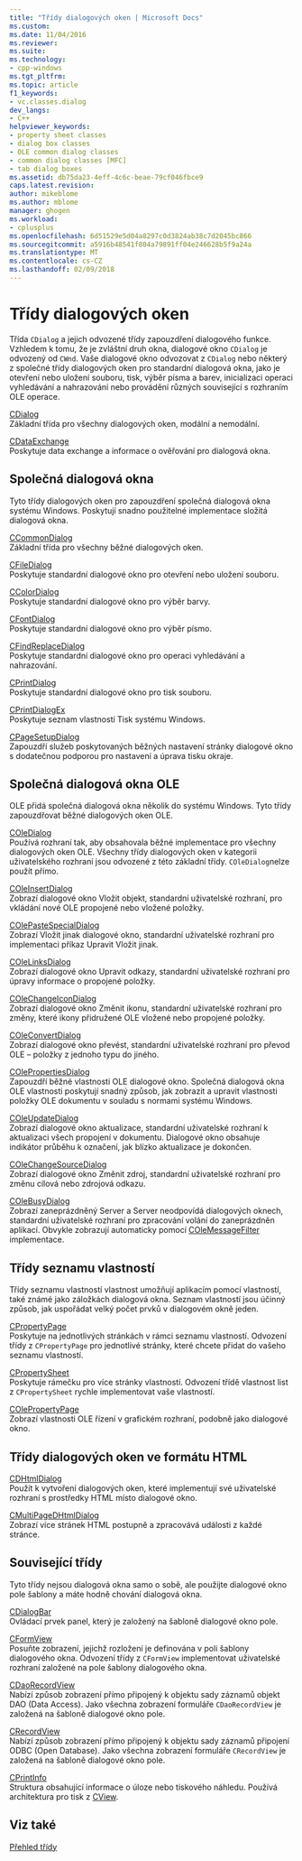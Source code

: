 ```yaml
---
title: "Třídy dialogových oken | Microsoft Docs"
ms.custom: 
ms.date: 11/04/2016
ms.reviewer: 
ms.suite: 
ms.technology:
- cpp-windows
ms.tgt_pltfrm: 
ms.topic: article
f1_keywords:
- vc.classes.dialog
dev_langs:
- C++
helpviewer_keywords:
- property sheet classes
- dialog box classes
- OLE common dialog classes
- common dialog classes [MFC]
- tab dialog boxes
ms.assetid: db75da23-4eff-4c6c-beae-79cf046fbce9
caps.latest.revision: 
author: mikeblome
ms.author: mblome
manager: ghogen
ms.workload:
- cplusplus
ms.openlocfilehash: 6d51529e5d04a8297c0d3824ab38c7d2045bc866
ms.sourcegitcommit: a5916b48541f804a79891ff04e246628b5f9a24a
ms.translationtype: MT
ms.contentlocale: cs-CZ
ms.lasthandoff: 02/09/2018
---
```

# <a name="dialog-box-classes"></a>Třídy dialogových oken
Třída `CDialog` a jejich odvozené třídy zapouzdření dialogového funkce. Vzhledem k tomu, že je zvláštní druh okna, dialogové okno `CDialog` je odvozený od `CWnd`. Vaše dialogové okno odvozovat z `CDialog` nebo některý z společné třídy dialogových oken pro standardní dialogová okna, jako je otevření nebo uložení souboru, tisk, výběr písma a barev, inicializaci operaci vyhledávání a nahrazování nebo provádění různých související s rozhraním OLE operace.  
  
 [CDialog](../mfc/reference/cdialog-class.md)  
 Základní třída pro všechny dialogových oken, modální a nemodální.  
  
 [CDataExchange](../mfc/reference/cdataexchange-class.md)  
 Poskytuje data exchange a informace o ověřování pro dialogová okna.  
  
## <a name="common-dialogs"></a>Společná dialogová okna  
 Tyto třídy dialogových oken pro zapouzdření společná dialogová okna systému Windows. Poskytují snadno použitelné implementace složitá dialogová okna.  
  
 [CCommonDialog](../mfc/reference/ccommondialog-class.md)  
 Základní třída pro všechny běžné dialogových oken.  
  
 [CFileDialog](../mfc/reference/cfiledialog-class.md)  
 Poskytuje standardní dialogové okno pro otevření nebo uložení souboru.  
  
 [CColorDialog](../mfc/reference/ccolordialog-class.md)  
 Poskytuje standardní dialogové okno pro výběr barvy.  
  
 [CFontDialog](../mfc/reference/cfontdialog-class.md)  
 Poskytuje standardní dialogové okno pro výběr písmo.  
  
 [CFindReplaceDialog](../mfc/reference/cfindreplacedialog-class.md)  
 Poskytuje standardní dialogové okno pro operaci vyhledávání a nahrazování.  
  
 [CPrintDialog](../mfc/reference/cprintdialog-class.md)  
 Poskytuje standardní dialogové okno pro tisk souboru.  
  
 [CPrintDialogEx](../mfc/reference/cprintdialogex-class.md)  
 Poskytuje seznam vlastností Tisk systému Windows.  
  
 [CPageSetupDialog](../mfc/reference/cpagesetupdialog-class.md)  
 Zapouzdří služeb poskytovaných běžných nastavení stránky dialogové okno s dodatečnou podporou pro nastavení a úprava tisku okraje.  
  
## <a name="ole-common-dialogs"></a>Společná dialogová okna OLE  
 OLE přidá společná dialogová okna několik do systému Windows. Tyto třídy zapouzdřovat běžné dialogových oken OLE.  
  
 [COleDialog](../mfc/reference/coledialog-class.md)  
 Používá rozhraní tak, aby obsahovala běžné implementace pro všechny dialogových oken OLE. Všechny třídy dialogových oken v kategorii uživatelského rozhraní jsou odvozené z této základní třídy. `COleDialog`nelze použít přímo.  
  
 [COleInsertDialog](../mfc/reference/coleinsertdialog-class.md)  
 Zobrazí dialogové okno Vložit objekt, standardní uživatelské rozhraní, pro vkládání nové OLE propojené nebo vložené položky.  
  
 [COlePasteSpecialDialog](../mfc/reference/colepastespecialdialog-class.md)  
 Zobrazí Vložit jinak dialogové okno, standardní uživatelské rozhraní pro implementaci příkaz Upravit Vložit jinak.  
  
 [COleLinksDialog](../mfc/reference/colelinksdialog-class.md)  
 Zobrazí dialogové okno Upravit odkazy, standardní uživatelské rozhraní pro úpravy informace o propojené položky.  
  
 [COleChangeIconDialog](../mfc/reference/colechangeicondialog-class.md)  
 Zobrazí dialogové okno Změnit ikonu, standardní uživatelské rozhraní pro změny, které ikony přidružené OLE vložené nebo propojené položky.  
  
 [COleConvertDialog](../mfc/reference/coleconvertdialog-class.md)  
 Zobrazí dialogové okno převést, standardní uživatelské rozhraní pro převod OLE – položky z jednoho typu do jiného.  
  
 [COlePropertiesDialog](../mfc/reference/colepropertiesdialog-class.md)  
 Zapouzdří běžné vlastnosti OLE dialogové okno. Společná dialogová okna OLE vlastnosti poskytují snadný způsob, jak zobrazit a upravit vlastnosti položky OLE dokumentu v souladu s normami systému Windows.  
  
 [COleUpdateDialog](../mfc/reference/coleupdatedialog-class.md)  
 Zobrazí dialogové okno aktualizace, standardní uživatelské rozhraní k aktualizaci všech propojení v dokumentu. Dialogové okno obsahuje indikátor průběhu k označení, jak blízko aktualizace je dokončen.  
  
 [COleChangeSourceDialog](../mfc/reference/colechangesourcedialog-class.md)  
 Zobrazí dialogové okno Změnit zdroj, standardní uživatelské rozhraní pro změnu cílová nebo zdrojová odkazu.  
  
 [COleBusyDialog](../mfc/reference/colebusydialog-class.md)  
 Zobrazí zaneprázdněný Server a Server neodpovídá dialogových oknech, standardní uživatelské rozhraní pro zpracování volání do zaneprázdněn aplikací. Obvykle zobrazují automaticky pomocí [COleMessageFilter](../mfc/reference/colemessagefilter-class.md) implementace.  
  
## <a name="property-sheet-classes"></a>Třídy seznamu vlastností  
 Třídy seznamu vlastností vlastnost umožňují aplikacím pomocí vlastností, také známé jako záložkách dialogová okna. Seznam vlastností jsou účinný způsob, jak uspořádat velký počet prvků v dialogovém okně jeden.  
  
 [CPropertyPage](../mfc/reference/cpropertypage-class.md)  
 Poskytuje na jednotlivých stránkách v rámci seznamu vlastností. Odvození třídy z `CPropertyPage` pro jednotlivé stránky, které chcete přidat do vašeho seznamu vlastností.  
  
 [CPropertySheet](../mfc/reference/cpropertysheet-class.md)  
 Poskytuje rámečku pro více stránky vlastností. Odvození třídě vlastnost list z `CPropertySheet` rychle implementovat vaše vlastností.  
  
 [COlePropertyPage](../mfc/reference/colepropertypage-class.md)  
 Zobrazí vlastnosti OLE řízení v grafickém rozhraní, podobně jako dialogové okno.  
  
## <a name="html-based-dialog-classes"></a>Třídy dialogových oken ve formátu HTML  
 [CDHtmlDialog](../mfc/reference/cdhtmldialog-class.md)  
 Použít k vytvoření dialogových oken, které implementují své uživatelské rozhraní s prostředky HTML místo dialogové okno.  
  
 [CMultiPageDHtmlDialog](../mfc/reference/cmultipagedhtmldialog-class.md)  
 Zobrazí více stránek HTML postupně a zpracovává události z každé stránce.  
  
## <a name="related-classes"></a>Související třídy  
 Tyto třídy nejsou dialogová okna samo o sobě, ale použijte dialogové okno pole šablony a máte hodně chování dialogová okna.  
  
 [CDialogBar](../mfc/reference/cdialogbar-class.md)  
 Ovládací prvek panel, který je založený na šabloně dialogové okno pole.  
  
 [CFormView](../mfc/reference/cformview-class.md)  
 Posuňte zobrazení, jejichž rozložení je definována v poli šablony dialogového okna. Odvození třídy z `CFormView` implementovat uživatelské rozhraní založené na pole šablony dialogového okna.  
  
 [CDaoRecordView](../mfc/reference/cdaorecordview-class.md)  
 Nabízí způsob zobrazení přímo připojený k objektu sady záznamů objekt DAO (Data Access). Jako všechna zobrazení formuláře `CDaoRecordView` je založená na šabloně dialogové okno pole.  
  
 [CRecordView](../mfc/reference/crecordview-class.md)  
 Nabízí způsob zobrazení přímo připojený k objektu sady záznamů připojení ODBC (Open Database). Jako všechna zobrazení formuláře `CRecordView` je založená na šabloně dialogové okno pole.  
  
 [CPrintInfo](../mfc/reference/cprintinfo-structure.md)  
 Struktura obsahující informace o úloze nebo tiskového náhledu. Používá architektura pro tisk z [CView](../mfc/reference/cview-class.md).  
  
## <a name="see-also"></a>Viz také  
 [Přehled třídy](../mfc/class-library-overview.md)

